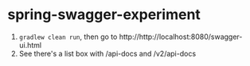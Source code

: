 spring-swagger-experiment
=========================

1. `gradlew clean run`, then go to http://http://localhost:8080/swagger-ui.html
2. See there's a list box with /api-docs and /v2/api-docs
